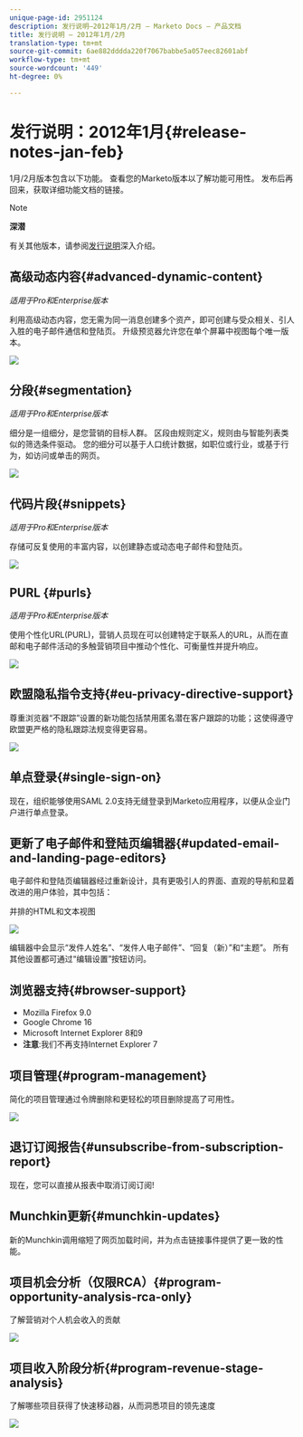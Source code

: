 ```yaml
---
unique-page-id: 2951124
description: 发行说明–2012年1月/2月 — Marketo Docs — 产品文档
title: 发行说明 — 2012年1月/2月
translation-type: tm+mt
source-git-commit: 6ae882dddda220f7067babbe5a057eec82601abf
workflow-type: tm+mt
source-wordcount: '449'
ht-degree: 0%

---
```



# 发行说明：2012年1月{#release-notes-jan-feb}

1月/2月版本包含以下功能。 查看您的Marketo版本以了解功能可用性。 发布后再回来，获取详细功能文档的链接。

>[!NOTE]
>
>**深潜**
>
>有关其他版本，请参阅[发行说明](https://docs.marketo.com/display/docs/release+notes)深入介绍。

## 高级动态内容{#advanced-dynamic-content}

*适用于Pro和Enterprise版本*

利用高级动态内容，您无需为同一消息创建多个资产，即可创建与受众相关、引人入胜的电子邮件通信和登陆页。 升级预览器允许您在单个屏幕中视图每个唯一版本。

![](assets/image2014-9-23-9-3a50-3a27.png)

## 分段{#segmentation}

*适用于Pro和Enterprise版本*

细分是一组细分，是您营销的目标人群。 区段由规则定义，规则由与智能列表类似的筛选条件驱动。 您的细分可以基于人口统计数据，如职位或行业，或基于行为，如访问或单击的网页。

![](assets/image2014-9-23-9-3a50-3a42.png)

## 代码片段{#snippets}

*适用于Pro和Enterprise版本*

存储可反复使用的丰富内容，以创建静态或动态电子邮件和登陆页。

![](assets/image2014-9-23-9-3a50-3a58.png)

## PURL {#purls}

*适用于Pro和Enterprise版本*

使用个性化URL(PURL)，营销人员现在可以创建特定于联系人的URL，从而在直邮和电子邮件活动的多触营销项目中推动个性化、可衡量性并提升响应。

![](assets/image2014-9-23-9-3a51-3a11.png)

## 欧盟隐私指令支持{#eu-privacy-directive-support}

尊重浏览器“不跟踪”设置的新功能包括禁用匿名潜在客户跟踪的功能；这使得遵守欧盟更严格的隐私跟踪法规变得更容易。

![](assets/image2014-9-23-9-3a51-3a32.png)

## 单点登录{#single-sign-on}

现在，组织能够使用SAML 2.0支持无缝登录到Marketo应用程序，以便从企业门户进行单点登录。

## 更新了电子邮件和登陆页编辑器{#updated-email-and-landing-page-editors}

电子邮件和登陆页编辑器经过重新设计，具有更吸引人的界面、直观的导航和显着改进的用户体验，其中包括：

并排的HTML和文本视图

![](assets/image2014-9-23-9-3a51-3a54.png)

编辑器中会显示“发件人姓名”、“发件人电子邮件”、“回复（新）”和“主题”。 所有其他设置都可通过“编辑设置”按钮访问。

## 浏览器支持{#browser-support}

* Mozilla Firefox 9.0
* Google Chrome 16
* Microsoft Internet Explorer 8和9
* **注意**:我们不再支持Internet Explorer 7

## 项目管理{#program-management}

简化的项目管理通过令牌删除和更轻松的项目删除提高了可用性。

![](assets/image2014-9-23-9-3a52-3a11.png)

## 退订订阅报告{#unsubscribe-from-subscription-report}

现在，您可以直接从报表中取消订阅订阅!

## Munchkin更新{#munchkin-updates}

新的Munchkin调用缩短了网页加载时间，并为点击链接事件提供了更一致的性能。

## 项目机会分析（仅限RCA）{#program-opportunity-analysis-rca-only}

了解营销对个人机会收入的贡献

![](assets/image2014-9-23-9-3a52-3a30.png)

## 项目收入阶段分析{#program-revenue-stage-analysis}

了解哪些项目获得了快速移动器，从而洞悉项目的领先速度

![](assets/image2014-9-23-9-3a52-3a47.png)

